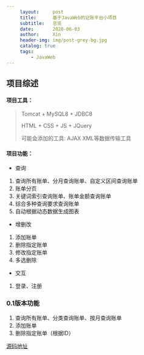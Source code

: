 ```yaml
---
     layout:     post   				    
     title:      基于JavaWeb的记账平台小项目		
     subtitle:   总览
     date:       2020-06-03		
     author:     Xin 						
     header-img: img/post-grey-bg.jpg 	
     catalog: true 						
     tags:								
         - JavaWeb
---
```


## 项目综述

#### 项目工具：

> Tomcat + MySQL8 + JDBC8
>
> HTML + CSS + JS + JQuery
>
> 可能会添加的工具: AJAX XML等数据传输工具

#### 项目功能：

* 查询

1. 查询所有账单、分月查询账单、自定义区间查询账单
2. 账单分页
3. 关键词索引查询账单、账单金额查询账单
4. 综合多种查询要求查询账单
5. 自动根据动态数据生成图表

* 增删改

1. 添加账单
2. 删除指定账单
3. 修改指定账单
4. 多选删除

* 交互

1. 登录、注册

### 0.1版本功能

1. 查询所有账单、分类查询账单、按月查询账单
2. 添加账单
3. 删除指定账单（根据ID）

[源码地址](https://github.com/XinZheng-SH/Keeping-accounts)